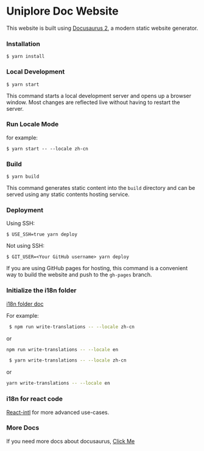# Uniplore Doc Website

This website is built using [Docusaurus 2](https://docusaurus.io/), a modern static website generator.

### Installation

```
$ yarn install
```

### Local Development

```
$ yarn start
```

This command starts a local development server and opens up a browser window. Most changes are reflected live without having to restart the server.

### Run Locale Mode

for example:
```
$ yarn start -- --locale zh-cn 
```

### Build

```
$ yarn build
```

This command generates static content into the `build` directory and can be served using any static contents hosting service.

### Deployment

Using SSH:

```
$ USE_SSH=true yarn deploy
```

Not using SSH:

```
$ GIT_USER=<Your GitHub username> yarn deploy
```

If you are using GitHub pages for hosting, this command is a convenient way to build the website and push to the `gh-pages` branch.

### Initialize the i18n folder

[i18n folder doc](https://docusaurus.io/docs/i18n/git)

For example:
```bash
 $ npm run write-translations -- --locale zh-cn
 ```
 or
 ```bash
 npm run write-translations -- --locale en
 ```
```bash
 $ yarn write-translations -- --locale zh-cn
 ```
 or
 ```bash
 yarn write-translations -- --locale en
 ```

 ### i18n for react code

[React-intl](https://www.jianshu.com/p/3b404d131634) for more advanced use-cases.

### More Docs

If you need more docs about docusaurus, [Click Me](https://docusaurus.io/docs)

